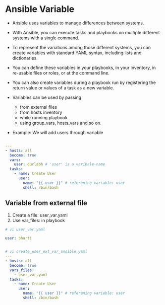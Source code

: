 # Ansible Variable

- Ansible uses variables to manage differences between systems. 
- With Ansible, you can execute tasks and playbooks on multiple different systems with a single command. 
- To represent the variations among those different systems, you can create variables with standard YAML syntax, including lists and dictionaries. 
- You can define these variables in your playbooks, in your inventory, in re-usable files or roles, or at the command line.
-  You can also create variables during a playbook run by registering the return value or values of a task as a new variable.

- Variables can be used by passing
  - from external files
  - from hosts inventory
  - while running playbook
  - using group_vars, hosts_vars and so on.

- Example: We will add users through variable

```yaml

---
- hosts: all
  become: true
  vars:
    user: durlabh # 'user' is a varibale-name
  tasks:
    - name: Create User
      user: 
        name: "{{ user }}" # referening variable: user
        shell: /bin/bash

```

## Variable from external file

1. Create a file: user_var.yaml
2. Use var_files: in playbook

```yaml
# vi user_var.yaml

user: bharti

```

```yaml

# vi create_user_ext_var_ansible.yaml
---
- hosts: all
  become: true
  vars_files:
    - user_var.yaml
  tasks:
    - name: Create User
      user: 
        name: "{{ user }}" # referening variable: user
        shell: /bin/bash

```